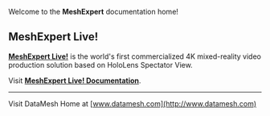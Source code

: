 
Welcome to the **MeshExpert** documentation home!



## MeshExpert Live!

[**MeshExpert Live!**](https://www.datamesh.com/solution/meshexpert-live "MeshExpert Live! Home") is the world's first commercialized 4K mixed-reality video production solution based on HoloLens Spectator View.

Visit [**MeshExpert Live! Documentation**](http://docs.datamesh.com/projects/me-live/  "MeshExpert Live! Documentation").



---

Visit DataMesh Home at [www.datamesh.com](http://www.datamesh.com)